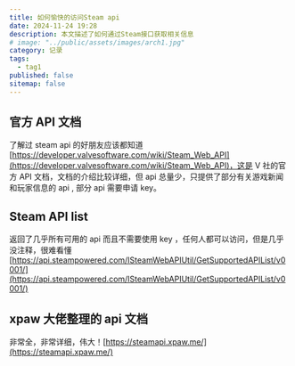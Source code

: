 ```yaml
---
title: 如何愉快的访问Steam api
date: 2024-11-24 19:28
description: 本文描述了如何通过Steam接口获取相关信息
# image: "../public/assets/images/arch1.jpg"
category: 记录
tags:
  - tag1
published: false
sitemap: false
---
```


## 官方 API 文档

了解过 steam api 的好朋友应该都知道[https://developer.valvesoftware.com/wiki/Steam_Web_API](https://developer.valvesoftware.com/wiki/Steam_Web_API)，这是
V 社的官方 API 文档，文档的介绍比较详细，但 api 总量少，只提供了部分有关游戏新闻和玩家信息的 api , 部分 api 需要申请 key。

## Steam API list

返回了几乎所有可用的 api 而且不需要使用 key ，任何人都可以访问，但是几乎没注释，很难看懂 [https://api.steampowered.com/ISteamWebAPIUtil/GetSupportedAPIList/v0001/](https://api.steampowered.com/ISteamWebAPIUtil/GetSupportedAPIList/v0001/)

## xpaw 大佬整理的 api 文档

非常全，非常详细，伟大！[https://steamapi.xpaw.me/](https://steamapi.xpaw.me/)
